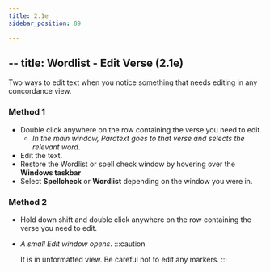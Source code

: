```yaml
---
title: 2.1e
sidebar_position: 89

---
```




## -- title: Wordlist - Edit Verse (2.1e)


Two ways to edit text when you notice something that needs editing in any concordance view.


### Method 1

- Double click anywhere on the row containing the verse you need to edit.
	- _In the main window, Paratext goes to that verse and selects the relevant word_.
- Edit the text.
- Restore the Wordlist or spell check window by hovering over the **Windows taskbar**
- Select **Spellcheck** or **Wordlist** depending on the window you were in.

### Method 2

- Hold down shift and double click anywhere on the row containing the verse you need to edit.
- _A small Edit window opens_.
:::caution

	It is in unformatted view. Be careful not to edit any markers. :::

